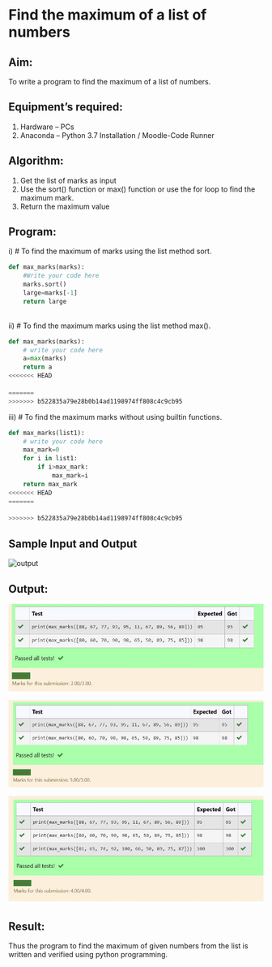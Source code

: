 # Find the maximum of a list of numbers
## Aim:
To write a program to find the maximum of a list of numbers.
## Equipment’s required:
1.	Hardware – PCs
2.	Anaconda – Python 3.7 Installation / Moodle-Code Runner
## Algorithm:
1.	Get the list of marks as input
2.	Use the sort() function or max() function or use the for loop to find the maximum mark.
3.	Return the maximum value
## Program:

i)	# To find the maximum of marks using the list method sort.
```Python
def max_marks(marks):
    #Write your code here
    marks.sort()
    large=marks[-1]
    return large



```

ii)	# To find the maximum marks using the list method max().
```Python
def max_marks(marks):
    # write your code here
    a=max(marks)
    return a
<<<<<<< HEAD

=======
>>>>>>> b522835a79e28b0b14ad1198974ff808c4c9cb95


```

iii) # To find the maximum marks without using builtin functions.
```Python
def max_marks(list1):
    # write your code here
    max_mark=0
    for i in list1:
        if i>max_mark:
            max_mark=i
    return max_mark
<<<<<<< HEAD
=======

>>>>>>> b522835a79e28b0b14ad1198974ff808c4c9cb95


```
## Sample Input and Output
![output](./img/max_marks1.jpg) 

## Output:
![output1](./img/sort.jpg)

![output2](./img/max.jpg)

![output3](./img/nonbuildin.jpg)

## Result:
Thus the program to find the maximum of given numbers from the list is written and verified using python programming.